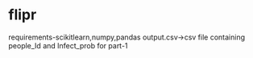 # flipr
requirements-scikitlearn,numpy,pandas
output.csv->csv file containing people_Id and Infect_prob for part-1
